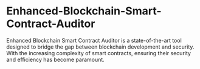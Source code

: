 # Enhanced-Blockchain-Smart-Contract-Auditor
Enhanced Blockchain Smart Contract Auditor is a state-of-the-art tool designed to bridge the gap between blockchain development and security. With the increasing complexity of smart contracts, ensuring their security and efficiency has become paramount. 
